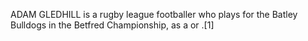 ADAM GLEDHILL is a rugby league footballer who plays for the Batley Bulldogs in the Betfred Championship, as a or .[1]
